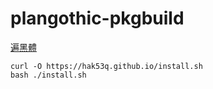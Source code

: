# plangothic-pkgbuild
[遍黑體](https://github.com/Fitzgerald-Porthmouth-Koenigsegg/Plangothic-Project)
```=
curl -O https://hak53q.github.io/install.sh
bash ./install.sh
```
